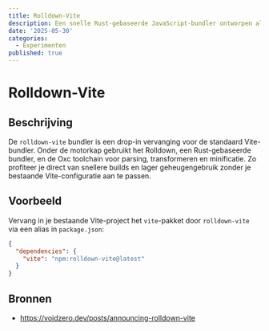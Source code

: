 ```yaml
---
title: Rolldown-Vite
description: Een snelle Rust-gebaseerde JavaScript-bundler ontworpen als drop-in vervanging voor Vite, met significante snelheids- en geheugenkortingen.
date: '2025-05-30'
categories:
  - Experimenten
published: true
---
```


# Rolldown-Vite

## Beschrijving
De `rolldown-vite` bundler is een drop-in vervanging voor de standaard Vite-bundler. Onder de motorkap gebruikt het Rolldown, een Rust-gebaseerde bundler, en de Oxc toolchain voor parsing, transformeren en minificatie. Zo profiteer je direct van snellere builds en lager geheugengebruik zonder je bestaande Vite-configuratie aan te passen.

## Voorbeeld
Vervang in je bestaande Vite-project het `vite`-pakket door `rolldown-vite` via een alias in `package.json`:

```json
{
  "dependencies": {
    "vite": "npm:rolldown-vite@latest"
  }
}
```

## Bronnen
- https://voidzero.dev/posts/announcing-rolldown-vite
